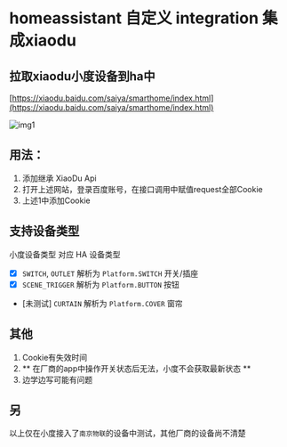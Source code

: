 # homeassistant 自定义 integration 集成xiaodu

## 拉取xiaodu小度设备到ha中

[https://xiaodu.baidu.com/saiya/smarthome/index.html](https://xiaodu.baidu.com/saiya/smarthome/index.html)

![img1](https://i.tiecode.xyz/20221012/img1.52mnkqh0v740.webp)

## 用法：

1. 添加继承 XiaoDu Api
2. 打开上述网站，登录百度账号，在接口调用中赋值request全部Cookie
3. 上述1中添加Cookie

## 支持设备类型

小度设备类型 对应 HA 设备类型

- [x] `SWITCH`, `OUTLET` 解析为 `Platform.SWITCH` 开关/插座
- [x] `SCENE_TRIGGER` 解析为 `Platform.BUTTON` 按钮
- [未测试] `CURTAIN` 解析为 `Platform.COVER` 窗帘

## 其他

1. Cookie有失效时间
2. ** 在厂商的app中操作开关状态后无法，小度不会获取最新状态 ** 
3. 边学边写可能有问题 

## 另
以上仅在小度接入了`南京物联`的设备中测试，其他厂商的设备尚不清楚
